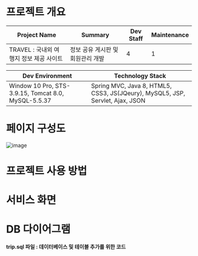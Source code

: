 # 프로젝트 개요
|Project Name|Summary|Dev Staff|Maintenance|
|------|---|---|---|
|TRAVEL : 국내외 여행지 정보 제공 사이트|정보 공유 게시판 및 회원관리 개발|4|1|


|Dev Environment|Technology Stack|
|------|---|
|Window 10 Pro, STS-3.9.15, Tomcat 8.0, MySQL-5.5.37|Spring MVC, Java 8, HTML5, CSS3, JS(JQeury), MySQL5, JSP, Servlet, Ajax, JSON|


# 페이지 구성도
![image](https://user-images.githubusercontent.com/77965998/125669927-0f578ecc-7edb-4a70-99ac-fe1e2ed026b8.png)

# 프로젝트 사용 방법

# 서비스 화면

# DB 다이어그램
  **trip.sql 파일 : 데이터베이스 및 테이블 추가를 위한 코드**
